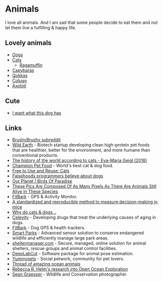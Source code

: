 # Animals

I love all animals. And I am sad that some people decide to eat them and not let them live a fulfilling & happy life.

## Lovely animals

* [Dogs](https://en.wikipedia.org/wiki/Dog)
* [Cats](https://en.wikipedia.org/wiki/Cat)
  * [Ragamuffin](https://en.wikipedia.org/wiki/Ragamuffin_cat)
* [Capybaras](https://www.youtube.com/watch?v=SCwcJsBYL3o)
* [Qokkas](https://en.wikipedia.org/wiki/Quokka)
* [Colugo](https://en.wikipedia.org/wiki/Colugo)
* [Axolotl](https://en.wikipedia.org/wiki/Axolotl)

## Cute

* [I want what this dog has](https://twitter.com/sharnacious/status/1275282474470440961)

## Links

* [BrushyBrushy subreddit](https://www.reddit.com/r/brushybrushy)
* [Wild Earth](https://wildearth.com/) - Biotech startup developing clean high-protein pet foods that are healthier, better for the environment, and more humane than conventional products.
* [The history of the world according to cats - Eva-Maria Geigl \(2018\)](https://www.youtube.com/watch?v=Jsj-hDW9bS8)
* [Champion Pet Food](https://www.championpetfoods.com/) - World's best cat & dog food.
* [Free to Use and Reuse: Cats](https://www.loc.gov/free-to-use/cats)
* [Falsehoods programmers believe about dogs](https://www.hillelwayne.com/post/falsehoods-programmers-believe-about-dogs/)
* [Our Planet \| Birds Of Paradise](https://www.youtube.com/watch?v=rX40mBb8bkU)
* [These Pics Are Composed Of As Many Pixels As There Are Animals Still Alive In These Species](https://designyoutrust.com/2019/09/these-pics-are-composed-of-as-many-pixels-as-there-are-animals-still-alive-in-these-species/)
* [FitBark](https://www.fitbark.com/) - GPS & Activity Monitor.
* [A standardized and reproducible method to measure decision-making in mice](https://twitter.com/IntlBrainLab/status/1218585772812570624)
* [Why do cats & dogs ..](https://whydocatsanddogs.com/)
* [Celevity](https://celevity.co/) - Developing drugs that treat the underlying causes of aging in dogs.
* [FitBark](https://www.fitbark.com/) - Dog GPS & health trackers.
* [Smart Parks](https://www.smartparks.org/) - Advanced sensor solution to conserve endangered wildlife and efficiently manage large park areas.
* [sheltermanager.com](https://www.sheltermanager.com/site/en_home.html) - Secure, managed, online solution for animal shelters, rescue groups and animal control facilities.
* [DeepLabCut](http://www.mousemotorlab.org/deeplabcut) - Software package for animal pose estimation.
* [Yummypets](https://www.yummypets.com/) - Social petwork, community for pet lovers.
* [Thread of amazing ocean animals](https://twitter.com/RebeccaRHelm/status/1273693617501200384)
* [Rebecca R. Helm's research into Open Ocean Exploration](https://twitter.com/rebeccarhelm/)
* [Sean Graesser](https://www.instagram.com/gourmetbiologist/) - Wildlife and Conservation photographer.


